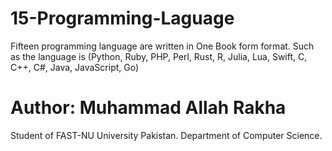 # 15-Programming-Laguage
Fifteen programming language are written in One Book form format. Such as the language is (Python, Ruby, PHP, Perl, Rust, R, Julia, Lua, Swift, C, C++, C#, Java, JavaScript, Go)
# Author: Muhammad Allah Rakha
Student of FAST-NU University Pakistan. Department of Computer Science.
